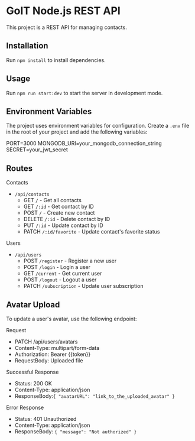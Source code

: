 # GoIT Node.js REST API

This project is a REST API for managing contacts.

## Installation

Run `npm install` to install dependencies.

## Usage

Run `npm run start:dev` to start the server in development mode.

## Environment Variables

The project uses environment variables for configuration. Create a `.env` file in the root of your project and add the following variables:

PORT=3000
MONGODB_URI=your_mongodb_connection_string
SECRET=your_jwt_secret

## Routes

Contacts
- `/api/contacts`
  - GET `/` - Get all contacts
  - GET `/:id` - Get contact by ID
  - POST `/` - Create new contact
  - DELETE `/:id` - Delete contact by ID
  - PUT `/:id` - Update contact by ID
  - PATCH `/:id/favorite` - Update contact's favorite status

Users
- `/api/users`
  - POST `/register` - Register a new user
  - POST `/login` - Login a user
  - GET `/current` - Get current user
  - POST `/logout` - Logout a user
  - PATCH `/subscription` - Update user subscription


## Avatar Upload

To update a user's avatar, use the following endpoint:

Request
- PATCH /api/users/avatars
- Content-Type: multipart/form-data
- Authorization: Bearer {{token}}
- RequestBody: Uploaded file

Successful Response
- Status: 200 OK
- Content-Type: application/json
- ResponseBody:`{ "avatarURL": "link_to_the_uploaded_avatar" }`

Error Response
- Status: 401 Unauthorized
- Content-Type: application/json
- ResponseBody: `{ "message": "Not authorized" }`
